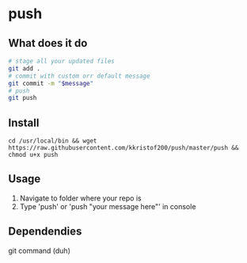 # push

## What does it do
~~~~bash
# stage all your updated files
git add .
# commit with custom orr default message
git commit -m "$message"
# push
git push
~~~~

## Install
~~~~
cd /usr/local/bin && wget https://raw.githubusercontent.com/kkristof200/push/master/push && chmod u+x push
~~~~

## Usage
1. Navigate to folder where your repo is
2. Type 'push' or 'push "your message here"' in console

## Dependendies
git command (duh)
